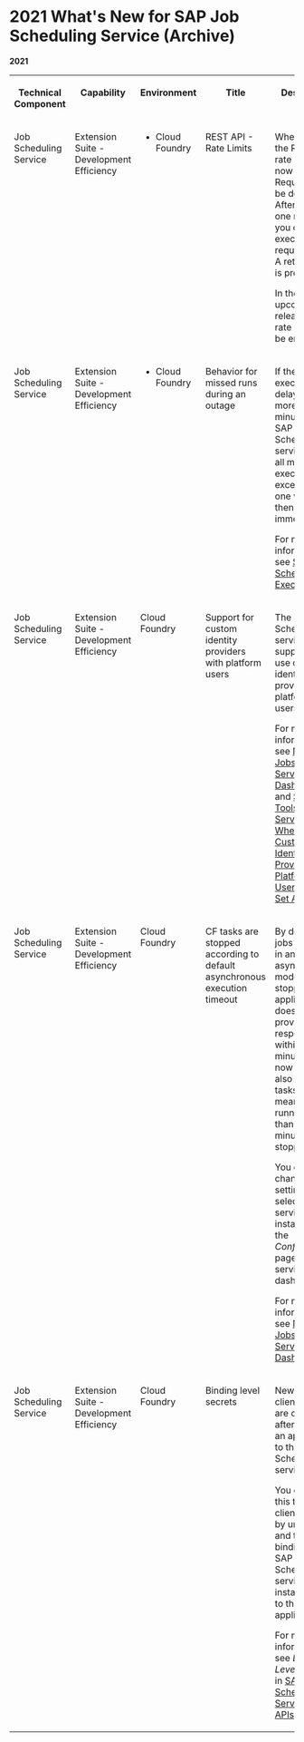 <!-- loio78f6a4b2a1f9481f9c83bee47c2ae50c -->

# 2021 What's New for SAP Job Scheduling Service \(Archive\)


 


**2021**


<table>
<tr>
<th valign="top">

Technical Component



</th>
<th valign="top">

Capability



</th>
<th valign="top">

Environment



</th>
<th valign="top">

Title



</th>
<th valign="top">

Description



</th>
<th valign="top">

Action



</th>
<th valign="top">

Type



</th>
<th valign="top">

Available as of



</th>
</tr>
<tr>
<td valign="top">

Job Scheduling Service



</td>
<td valign="top">

Extension Suite - Development Efficiency



</td>
<td valign="top">

-   Cloud Foundry



</td>
<td valign="top">

REST API - Rate Limits



</td>
<td valign="top">

When you use the REST API, rate limits are now in place. Requests may be denied. After less than one minute, you can execute the request again. A retry header is provided.

In the upcoming releases, the rate limits will be enforced.



</td>
<td valign="top">



</td>
<td valign="top">

Announcement



</td>
<td valign="top">

2021-12-16



</td>
</tr>
<tr>
<td valign="top">

Job Scheduling Service



</td>
<td valign="top">

Extension Suite - Development Efficiency



</td>
<td valign="top">

-   Cloud Foundry



</td>
<td valign="top">

Behavior for missed runs during an outage



</td>
<td valign="top">

If the schedule executions are delayed by more than 20 minutes, the SAP Job Scheduling service skips all missed executions except the last one which is then executed immediately.

For more information, see [Skipped Schedule Executions](https://help.sap.com/viewer/07b57c2f4b944bcd8470d024723a1631/Cloud/en-US/d09664b7ae9d453e8b8a3a6e09449916.html).



</td>
<td valign="top">



</td>
<td valign="top">

Changed



</td>
<td valign="top">

2021-12-16



</td>
</tr>
<tr>
<td valign="top">

Job Scheduling Service



</td>
<td valign="top">

Extension Suite - Development Efficiency



</td>
<td valign="top">

 Cloud Foundry 



</td>
<td valign="top">

Support for custom identity providers with platform users



</td>
<td valign="top">

The SAP Job Scheduling service supports the use of custom identity providers with platform users.

For more information, see [Manage Jobs with Service Dashboard](../40---Using-JOB-SCHDULR-TITLE/manage-jobs-with-service-dashboard-132fd06.md) and [Supported Tools and Services When Using Custom Identity Providers for Platform Users\[Feature Set A\]](https://help.sap.com/viewer/65de2977205c403bbc107264b8eccf4b/Cloud/en-US/94ef5154e384408796c035a82b043f82.html).



</td>
<td valign="top">



</td>
<td valign="top">

New



</td>
<td valign="top">

2021-05-20



</td>
</tr>
<tr>
<td valign="top">

Job Scheduling Service



</td>
<td valign="top">

Extension Suite - Development Efficiency



</td>
<td valign="top">

 Cloud Foundry 



</td>
<td valign="top">

CF tasks are stopped according to default asynchronous execution timeout



</td>
<td valign="top">

By default, jobs executed in an asynchronous mode are stopped if the application doesn't provide a response within 30 minutes. This now applies also for CF tasks, that means a task running longer than 30 minutes is stopped.

You can change this setting for the selected service instance on the *Configurations* page in the service dashboard.

For more information, see [Manage Jobs with Service Dashboard](../40---Using-JOB-SCHDULR-TITLE/manage-jobs-with-service-dashboard-132fd06.md).



</td>
<td valign="top">



</td>
<td valign="top">

New



</td>
<td valign="top">

2021-02-25



</td>
</tr>
<tr>
<td valign="top">

Job Scheduling Service



</td>
<td valign="top">

Extension Suite - Development Efficiency



</td>
<td valign="top">

 Cloud Foundry 



</td>
<td valign="top">

Binding level secrets



</td>
<td valign="top">

New clientsecrets are created after you bind an application to the SAP Job Scheduling service.

You can use this to rotate clientsecrets by unbinding and then binding the SAP Job Scheduling service instance again to the application.

For more information, see *Binding Level Secrets* in [SAP Job Scheduling Service REST APIs](../40---Using-JOB-SCHDULR-TITLE/sap-job-scheduling-service-rest-apis-c513d2d.md).



</td>
<td valign="top">



</td>
<td valign="top">

New



</td>
<td valign="top">

2020-12-17



</td>
</tr>
</table>

